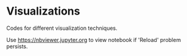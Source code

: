 # Visualizations
Codes for different visualization techniques.

Use 
https://nbviewer.jupyter.org
to view notebook if 'Reload' problem persists. 
